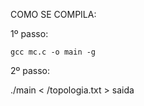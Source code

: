 COMO SE COMPILA:

1º passo:

	gcc mc.c -o main -g 


2º passo:

./main < <caminho do arquivo>/topologia.txt > saida

